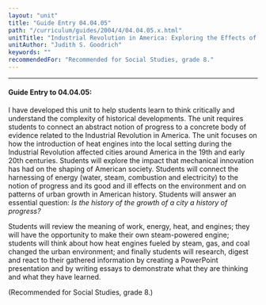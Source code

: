 ```yaml
---
layout: "unit"
title: "Guide Entry 04.04.05"
path: "/curriculum/guides/2004/4/04.04.05.x.html"
unitTitle: "Industrial Revolution in America: Exploring the Effects of the Heat Engine on the Growth of Cities"
unitAuthor: "Judith S. Goodrich"
keywords: ""
recommendedFor: "Recommended for Social Studies, grade 8."
---
```

<body>
<hr/>
<h4>
Guide Entry to 04.04.05:
</h4>
<p>
I have developed this unit to help students learn to think critically and understand the complexity of historical developments. The unit requires students to connect an abstract notion of progress to a concrete body of evidence related to the Industrial Revolution in America. The unit focuses on how the introduction of heat engines into the local setting during the Industrial Revolution affected cities around America in the 19th and early 20th centuries. Students will explore the impact that mechanical innovation has had on the shaping of American society. Students will connect the harnessing of energy (water, steam, combustion and electricity) to the notion of progress and its good and ill effects on the environment and on patterns of urban growth in American history. Students will answer an essential question:
<i>
Is the history of the growth of a city a history of progress?
</i>
</p>
<p>
Students will review the meaning of work, energy, heat, and engines; they will have the opportunity to make their own steam-powered engine; students will think about how heat engines fueled by steam, gas, and coal changed the urban environment; and finally students will research, digest and react to their gathered information by creating a PowerPoint presentation and by writing essays to demonstrate what they are thinking and what they have learned.
</p>
<p>
(Recommended for Social Studies, grade 8.)
</p>
</body>